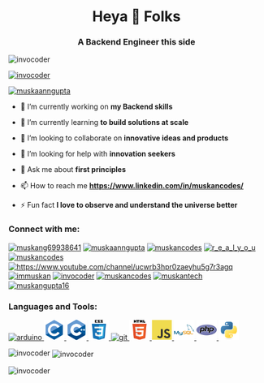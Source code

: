 <h1 align="center">Heya 👋 Folks</h1>
<h3 align="center">A Backend Engineer this side</h3>

<p align="left"> <img src="https://komarev.com/ghpvc/?username=invocoder&label=Profile%20views&color=0e75b6&style=flat" alt="invocoder" /> </p>

<p align="left"> <a href="https://github.com/ryo-ma/github-profile-trophy"><img src="https://github-profile-trophy.vercel.app/?username=invocoder" alt="invocoder" /></a> </p>

<p align="left"> <a href="https://twitter.com/muskaanngupta" target="blank"><img src="https://img.shields.io/twitter/follow/muskaanngupta?logo=twitter&style=for-the-badge" alt="muskaanngupta" /></a> </p>

- 🔭 I’m currently working on **my Backend skills**

- 🌱 I’m currently learning **to build solutions at scale**

- 👯 I’m looking to collaborate on **innovative ideas and products**

- 🤝 I’m looking for help with **innovation seekers**

- 💬 Ask me about **first principles**

- 📫 How to reach me **https://www.linkedin.com/in/muskancodes/**

- ⚡ Fun fact **I love to observe and understand the universe better**


<h3 align="left">Connect with me:</h3>
<p align="left">
<a href="https://dev.to/muskang69938641" target="blank"><img align="center" src="https://cdn.jsdelivr.net/npm/simple-icons@3.0.1/icons/dev-dot-to.svg" alt="muskang69938641" height="30" width="40" /></a>
<a href="https://twitter.com/muskaanngupta" target="blank"><img align="center" src="https://raw.githubusercontent.com/rahuldkjain/github-profile-readme-generator/master/src/images/icons/Social/twitter.svg" alt="muskaanngupta" height="30" width="40" /></a>
<a href="https://linkedin.com/in/muskancodes" target="blank"><img align="center" src="https://raw.githubusercontent.com/rahuldkjain/github-profile-readme-generator/master/src/images/icons/Social/linked-in-alt.svg" alt="muskancodes" height="30" width="40" /></a>
<a href="https://instagram.com/r_e_a_l_y_o_u" target="blank"><img align="center" src="https://raw.githubusercontent.com/rahuldkjain/github-profile-readme-generator/master/src/images/icons/Social/instagram.svg" alt="r_e_a_l_y_o_u" height="30" width="40" /></a>
<a href="https://medium.com/muskancodes" target="blank"><img align="center" src="https://raw.githubusercontent.com/rahuldkjain/github-profile-readme-generator/master/src/images/icons/Social/medium.svg" alt="muskancodes" height="30" width="40" /></a>
<a href="https://www.youtube.com/c/https://www.youtube.com/channel/ucwrb3hpr0zaeyhu5g7r3agq" target="blank"><img align="center" src="https://raw.githubusercontent.com/rahuldkjain/github-profile-readme-generator/master/src/images/icons/Social/youtube.svg" alt="https://www.youtube.com/channel/ucwrb3hpr0zaeyhu5g7r3agq" height="30" width="40" /></a>
<a href="https://www.codechef.com/users/immuskan" target="blank"><img align="center" src="https://cdn.jsdelivr.net/npm/simple-icons@3.1.0/icons/codechef.svg" alt="immuskan" height="30" width="40" /></a>
<a href="https://www.hackerrank.com/invocoder" target="blank"><img align="center" src="https://raw.githubusercontent.com/rahuldkjain/github-profile-readme-generator/master/src/images/icons/Social/hackerrank.svg" alt="invocoder" height="30" width="40" /></a>
<a href="https://codeforces.com/profile/muskancodes" target="blank"><img align="center" src="https://cdn.jsdelivr.net/npm/simple-icons@3.0.1/icons/codeforces.svg" alt="muskancodes" height="30" width="40" /></a>
<a href="https://www.leetcode.com/muskantech" target="blank"><img align="center" src="https://raw.githubusercontent.com/rahuldkjain/github-profile-readme-generator/master/src/images/icons/Social/leet-code.svg" alt="muskantech" height="30" width="40" /></a>
<a href="https://auth.geeksforgeeks.org/user/muskangupta16" target="blank"><img align="center" src="https://raw.githubusercontent.com/rahuldkjain/github-profile-readme-generator/master/src/images/icons/Social/geeks-for-geeks.svg" alt="muskangupta16" height="30" width="40" /></a>
</p>

<h3 align="left">Languages and Tools:</h3>
<p align="left"> <a href="https://www.arduino.cc/" target="_blank"> <img src="https://cdn.worldvectorlogo.com/logos/arduino-1.svg" alt="arduino" width="40" height="40"/> </a> <a href="https://www.cprogramming.com/" target="_blank"> <img src="https://raw.githubusercontent.com/devicons/devicon/master/icons/c/c-original.svg" alt="c" width="40" height="40"/> </a> <a href="https://www.w3schools.com/cpp/" target="_blank"> <img src="https://raw.githubusercontent.com/devicons/devicon/master/icons/cplusplus/cplusplus-original.svg" alt="cplusplus" width="40" height="40"/> </a> <a href="https://www.w3schools.com/css/" target="_blank"> <img src="https://raw.githubusercontent.com/devicons/devicon/master/icons/css3/css3-original-wordmark.svg" alt="css3" width="40" height="40"/> </a> <a href="https://git-scm.com/" target="_blank"> <img src="https://www.vectorlogo.zone/logos/git-scm/git-scm-icon.svg" alt="git" width="40" height="40"/> </a> <a href="https://www.w3.org/html/" target="_blank"> <img src="https://raw.githubusercontent.com/devicons/devicon/master/icons/html5/html5-original-wordmark.svg" alt="html5" width="40" height="40"/> </a> <a href="https://developer.mozilla.org/en-US/docs/Web/JavaScript" target="_blank"> <img src="https://raw.githubusercontent.com/devicons/devicon/master/icons/javascript/javascript-original.svg" alt="javascript" width="40" height="40"/> </a> <a href="https://www.mysql.com/" target="_blank"> <img src="https://raw.githubusercontent.com/devicons/devicon/master/icons/mysql/mysql-original-wordmark.svg" alt="mysql" width="40" height="40"/> </a> <a href="https://www.php.net" target="_blank"> <img src="https://raw.githubusercontent.com/devicons/devicon/master/icons/php/php-original.svg" alt="php" width="40" height="40"/> </a> <a href="https://www.python.org" target="_blank"> <img src="https://raw.githubusercontent.com/devicons/devicon/master/icons/python/python-original.svg" alt="python" width="40" height="40"/> </a> </p>

<p><img align="left" src="https://github-readme-stats.vercel.app/api/top-langs?username=invocoder&show_icons=true&locale=en&layout=compact" alt="invocoder" /></p>

<p>&nbsp;<img align="center" src="https://github-readme-stats.vercel.app/api?username=invocoder&show_icons=true&locale=en" alt="invocoder" /></p>

<p><img align="center" src="https://github-readme-streak-stats.herokuapp.com/?user=invocoder&" alt="invocoder" /></p>
